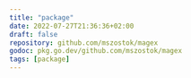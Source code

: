 ```yaml
---
title: "package"
date: 2022-07-27T21:36:36+02:00
draft: false
repository: github.com/mszostok/magex
godoc: pkg.go.dev/github.com/mszostok/magex
tags: [package]
---
```

